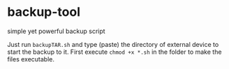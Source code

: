 # backup-tool
simple yet powerful backup script

Just run `backupTAR.sh` and type (paste) the directory of external device to start the backup to it.
First execute `chmod +x *.sh` in the folder to make the files executable.
